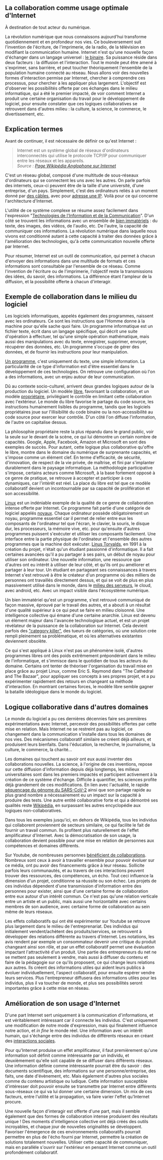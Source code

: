 ## La collaboration comme usage optimale d'Internet

À destination de tout acteur du numérique.

La révolution numérique que nous connaissons aujourd'hui transforme quotidiennement et en profondeur nos vies. Ce bouleversement suit l'invention de l'écriture, de l'imprimerie, de la radio, de la télévision en modifiant la communication humaine. Internet n'est qu'une nouvelle façon d'échanger dans un langage universel : [le binaire](https://fr.wikipedia.org/wiki/Syst%C3%A8me_binaire).
Sa puissance réside dans deux facteurs : la diffusion et l'interaction. Tout le monde peut être amené à s'exprimer, sans barrière, et peut toucher théoriquement l'ensemble de la population humaine connecté au réseau. Nous allons voir des nouvelles formes d'interaction permise par Internet, chercher à comprendre ces processus, pour chercher à les appliquer plus largement. L'objectif est d'observer les possibilités offerte par ces échanges dans le milieu informatique, qui a été le premier impacté, de voir comment Internet a produit une certaine organisation du travail pour le développement de logiciel, pour ensuite constater que ces logiques collaboratives se retrouvent dans d'autres milieu : la culture, la science, le commerce, le divertissement, etc.

## Explication termes

Avant de continuer, il est nécessaire de définir ce qu'est Internet :
> Internet est un système global de réseaux d'ordinateurs interconnectés qui utilise le protocole TCP/IP pour communiquer entre les réseaux et les appareils.  
*Source : [Page Wikipédia Anglophone sur Internet](https://en.wikipedia.org/wiki/Internet)*

C'est un réseau global, composé d'une multitude de sous-réseaux d'ordinateurs qui se connectent les uns avec les autres. On parle parfois des internets, ceux-ci peuvent être de la taille d'une université, d'une entreprise, d'un pays. Simplement, c'est des ordinateurs reliés à un moment donné par [des câbles](https://www.youtube.com/watch?v=3JHUX00gX4o), avec pour [adresse une IP](http://www.mon-ip.com/definition-adresse-ip.php). Voilà pour ce qui concerne l'architecture d'Internet.


L'utilité de ce système complexe se résume assez facilement dans l'expression "[Technologies de l'Information et de la Communication](https://fr.wikipedia.org/wiki/Technologies_de_l%27information_et_de_la_communication)". D'un côté se trouvent les informations avec un ensemble de [bien immatériels](https://fr.wikipedia.org/wiki/Bien_immat%C3%A9riel) : du texte, des images, des vidéos, de l'audio, etc. De l'autre, la capacité de communiquer ces informations. La révolution numérique dans laquelle nous vivons est conditionné autant à cette capacité à traiter des données grâce à l'amélioration des technologies, qu'à cette communication nouvelle offerte par Internet.

Pour résumer, Internet est un outil de communication, qui permet à chacun d'envoyer des informations dans une multitude de formats et ces informations sont consultable par l'ensemble de ce réseau. Comme l'invention de l'écriture ou de l'imprimerie, l'objectif reste la transmissions des idées, du savoir, des informations. La différence étant l'ampleur de la diffusion, et la possibilité offerte à chacun d'interagir.

## Exemple de collaboration dans le milieu du logiciel

Les logiciels informatiques, appelés également des programmes, naissent avec les ordinateurs. Ce sont les instructions que l'Homme donne à la machine pour qu'elle sache quoi faire. Un programme informatique est un fichier texte, écrit dans un langage spécifique, qui décrit une suite d'opération à effectuer, tel qu'une simple opération mathématique, mais aussi des manipulations avec du texte, enregistrer, supprimer, envoyer, récupérer des données, etc. Un programme s'occupe de gérer des données, et de fournir les instructions pour leur manipulation.

[Un programme](https://fr.wikibooks.org/wiki/Programmation_Python/Exemples_de_scripts), c'est uniquement du texte, une simple information. La particularité de ce type d'information est d'être essentiel dans le développement de ces technologies. On retrouve une configuration où l'on a des informations, avec un enjeu autour de leur communication.

Dû au contexte socio-culturel, arrivent deux grandes logiques autour de la production du logiciel. Un modèle [libre](https://fr.wikipedia.org/wiki/Logiciel_libre), favorisant la collaboration, et un modèle [propriétaire](https://fr.wikipedia.org/wiki/Logiciel_propri%C3%A9taire), privilégiant le contrôle en limitant cette collaboration avec l'extérieur. Le monde du libre favorise le partage du code source, les instructions humainement lisibles du programme, tandis que les logiciels propriétaires joue sur l'illisibilité du code binaire ou la non-accessibilité au code source pour exercer leur contrôle. D'un côté l'on diffuse l'information, de l'autre on capitalise dessus.

La philosophie propriétaire reste la plus répandu dans le grand public, voir la seule sur le devant de la scène, ce qui lui démontre un certain nombre de capacités. Google, Apple, Facebook, Amazon et Microsoft en sont des exemples de succès. Pour autant, cette logique plus collaborative qu'offre le libre, montre dans le domaine du numérique de surprenante capacités, et s'impose comme un élément clef. En terme d'efficacité, de sécurité, d'innovation, de respect de la vie privée, de maîtrise, et fini par s'implanter durablement dans le paysage informatique. La méthodologie participative s'impose, certains acteurs comme Microsoft, à la base fortement opposé à ce genre de pratique, se retrouve à accepter et participer à ces dynamiques, car l'intérêt est réel. La place du libre est tel que ce modèle collaboratif devient un incontournable par sa capacité de prolifération et son accessibilité.

[Linux](https://fr.wikipedia.org/wiki/Linux) est un indéniable exemple de la qualité de ce genre de collaboration intense offerte par Internet. Ce programme fait partie d'une catégorie de logiciel appelés [noyaux](https://fr.wikipedia.org/wiki/Noyau_de_syst%C3%A8me_d%27exploitation). Chaque ordinateur possède obligatoirement un noyau, programme essentiel car il permet de relier entre eux les composants de l'ordinateur tel que l'écran, le clavier, la souris, le disque dur, les processeurs, la mémoire vive, etc. pour qu'ensuite d'autres programmes puissent s'exécuter et utiliser les composants facilement. Une interface entre la partie physique de l'ordinateur et l'ensemble des autres programmes que la machine doit exécuter. [Linus Torvalds](https://fr.wikipedia.org/wiki/Linus_Torvalds), en 1991 à la création du projet, n'était qu'un étudiant passionné d'informatique. Il a fait certaines avancées qu'il a pu partager à ses pairs, un début de noyau pour utiliser son ordinateur. Une nouvelle information, une ressource que d'autres ont eu intérêt à utiliser de leur côté, et qu'ils ont pu améliorer et partager à leur tour. Un étudiant en partageant ses connaissances à travers Internet s'est retrouvé à être le créateur d'un programme où des milliers de personnes ont travaillés directement dessus, et qui se voit de plus en plus massivement utilisé dans le monde, dans le [milieu des serveurs](https://en.wikipedia.org/wiki/Linux_adoption), le cloud, avec android, etc. Avec un impact visible dans l'écosystème numérique.

Un bien immatériel qu'est un programme, s'est retrouvé communiqué de façon massive, éprouvé par le travail des autres, et a abouti à un résultat d'une qualité supérieur à ce qui peut se faire en milieu cloisonné. Une intelligence collective qui émane d'une certaine anarchie.
Linux est devenu un élément majeur dans l'avancée technologique actuel, et est un projet révélateur de la puissance de la collaboration sur Internet. Cela devient parfois des ["category killer"](https://en.wikipedia.org/wiki/Category_killer), des tueurs de catégories, où une solution crée rempli pleinement sa problématique, et où les alternatives existantes deviennent obsolète.

Ce qui s'est appliqué à Linux n'est pas un phénomène isolé, d'autres programmes libres ont des poids extrêmement prépondérant dans le milieu de l'informatique, et s'immisce dans le quotidien de tous les acteurs du domaine. Certains ont tenter de théoriser l'organisation du travail
mise en place grâce au projet Linux, comme Eric S. Raymond dans "The Cathedral and The Bazaar", pour appliquer ses concepts à ses propres projet, et a pu expérimenter rapidement des retours en changeant sa méthode d'interaction. En montrant certaines forces, le modèle libre semble gagner la bataille idéologique dans le monde du logiciel.

## Logique collaborative dans d'autres domaines

Le monde du logiciel a pu ces dernières décennies faire ses premières expérimentations avec Internet, percevoir des possibilités offertes par cette mise en relation. Mais Internet ne se restreint pas au logiciel, ce changement dans la communication s'installe dans tous les domaines de nos vies. Des mécanismes collaboratif similaire se créent déjà ailleurs, et produisent leurs bienfaits. Dans l'éducation, la recherche, le journalisme, la culture, le commerce, la charité...

Les domaines qui touchent au savoir ont eux aussi inventer des collaborations nouvelles. La science, à l'origine de ces inventions, repose sur cette diffusion d'information depuis déjà longtemps, les milieux universitaires sont dans les premiers impactés et participent activement à la création de ce système d'échange. Difficile à quantifier, les sciences profite déjà grandement de ces modifications. En lien avec l'actualité, le rapide [séquençage du génome du SARS-CoV-2](https://www.sciencesetavenir.fr/sante/le-genome-complet-du-coronavirus-vient-d-etre-sequence-en-france_141030) ainsi que son partage rapide au plus grand nombre a nécessairement eu un impact sur la capacité à produire des tests. Une autre entité collaborative forte et qui a démontré ses qualités reste [Wikipédia](https://fr.wikipedia.org/wiki/Wikip%C3%A9dia:Accueil_principal), en surpassant les autres encyclopédie aux logiques non-collaboratives.

Dans tous les exemples jusqu'ici, en dehors de Wikipédia, tous les individus qui collaborent proviennent de secteurs similaire, ce qui facilite le fait de fournir un travail commun. Ils profitent plus naturellement de l'effet amplificateur d'Internet. Avec la démocratisation de son usage, la collaboration devient possible pour une mise en relation de personnes aux compétences et domaines différents.

Sur Youtube, de nombreuses personnes [bénéficient de collaborations](https://www.youtube.com/watch?v=mwqU1ODFXuU). Nombreux sont ceux à avoir à travailler ensemble pour pouvoir évoluer sur ce média, ont pu avoir des financements grâce à leur réseau. Sollicite parfois leurs communautés, et au travers de ces interactions peuvent trouver des ressources, des compétences, un écho. Tout ceci influence la dimension d'un projet, conditionne sa réussite ou son échec. Les projets de ces individus dépendent d'une transmission d'information entre des personnes pour exister, ainsi que d'une certaine forme de collaboration entre eux autour d'un intérêt commun. Ce n'est pas qu'une relation verticale entre un artiste et un public, mais aussi une horizontalité avec certains membres de son audience, avec certaine forme de collaboration au sein même de leurs réseaux.

Les effets collaboratifs qui ont été expérimenter sur Youtube se retrouve plus largement dans le milieu de l'entreprenariat. Des individus qui initialement vendent/achètent des produits/services, se retrouvent à développer des relations différente au travers d'Internet. Les notations, les avis rendent par exemple un consommateur devenir une critique du produit changeant ainsi son rôle, et par un effet collaboratif permet une évaluation impactant l'attractivité d'un produit. Une partie des entrepreneurs du net ne se mettent pas seulement à vendre, mais aussi à diffuser du contenu et faire de la pédagogie sur ce qu'ils proposent, ce qui change leurs relations aux autres. Ils créent des informations utiles qui aident leurs publics à évoluer individuellement, l'aspect collaboratif, pour ensuite espérer vendre leurs services. Plus l'entrepreneur diffusera des informations utiles pour les individus, plus il va toucher de monde, et plus ses possibilités seront importantes grâce à cette mise en réseau.

## Amélioration de son usage d'Internet

D'une part Internet sert uniquement à la communication d'informations, et est véritablement intéressant car il connecte les individus. C'est uniquement une modification de notre mode d'expression, mais qui finalement influence notre action, et *in fine* le monde réel. Une information avec un intérêt humain, qui s'échange entre des individus de différents réseaux en créant des [interactions sociales](https://fr.wikipedia.org/wiki/Interaction_sociale).

Pour qu'Internet produise un effet amplificateur, il faut premièrement qu'une information soit définit comme intéressante par un individu, et deuxièmement qu'elle soit capable de se diffuser dans différents réseaux.
Une information définie comme intéressante pourrait être du savoir : des documents scientifique, des informations sur une personne/entreprise, des faits, une date d'évènement, etc. Mais également d'autres plus sociales comme du contenu artistique ou ludique. Cette information susceptible d'intéresser doit pouvoir ensuite se transmettre par Internet entre différents sous-réseaux ce qui va lui donner une certaine dimension. Un mix de ces facteurs, entre l'utilité et la propagation, va faire varier l'effet qu'Internet procure.

Une nouvelle façon d'interagir est offerte d'une part, mais il semble également que des formes de collaboration intense produisent des résultats unique ! Des moments d'intelligence collective ont déjà créés des outils incroyables, et chaque jour de nouvelles originalités se développent. Favoriser l'émergence de ces environnements collaboratifs pourrait permettre en plus de l'écho fourni par Internet, permettre la création de solutions totalement nouvelles. Utiliser cette capacité de communiquer, mais en parallèle s'ouvrir sur l'extérieur en pensant Internet comme un outil profondément collaboratif.
